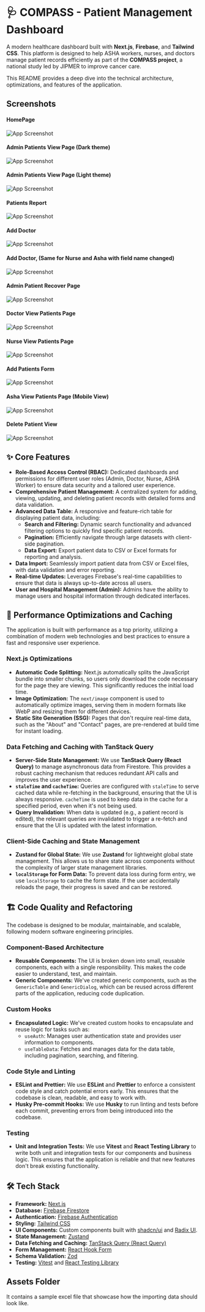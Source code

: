 # 🩺 COMPASS - Patient Management Dashboard

A modern healthcare dashboard built with **Next.js**, **Firebase**, and **Tailwind CSS**. This platform is designed to help ASHA workers, nurses, and doctors manage patient records efficiently as part of the **COMPASS project**, a national study led by JIPMER to improve cancer care.

This README provides a deep dive into the technical architecture, optimizations, and features of the application.



## Screenshots

#### HomePage

![App Screenshot](https://github.com/lourduradjou/cancer-tracker-jipmer/blob/main/screenshots/add-doctor-admin.png)

#### Admin Patients View Page (Dark theme)

![App Screenshot](https://github.com/lourduradjou/cancer-tracker-jipmer/blob/main/screenshots/patients-view-admin.png)

#### Admin Patients View Page (Light theme)

![App Screenshot](https://github.com/lourduradjou/cancer-tracker-jipmer/blob/main/screenshots/admin-view-hospital-light-theme.png)


#### Patients Report

![App Screenshot](https://github.com/lourduradjou/cancer-tracker-jipmer/blob/main/screenshots/disease-report.png)


#### Add Doctor

![App Screenshot](https://github.com/lourduradjou/cancer-tracker-jipmer/blob/main/screenshots/add-doctor-admin.png)

#### Add Doctor, (Same for Nurse and Asha with field name changed)

![App Screenshot](https://github.com/lourduradjou/cancer-tracker-jipmer/blob/main/screenshots/add-hospital-admin.png)

#### Admin Patient Recover Page

![App Screenshot](https://github.com/lourduradjou/cancer-tracker-jipmer/blob/main/screenshots/recover-patient-view-admin.png)

#### Doctor View Patients Page

![App Screenshot](https://github.com/lourduradjou/cancer-tracker-jipmer/blob/main/screenshots/doctor-view-patients.png)

#### Nurse View Patients Page

![App Screenshot](https://github.com/lourduradjou/cancer-tracker-jipmer/blob/main/screenshots/nurse-view-patients.png)

#### Add Patients Form

![App Screenshot](https://github.com/lourduradjou/cancer-tracker-jipmer/blob/main/screenshots/add-patient-form.png)

#### Asha View Patients Page (Mobile View)

![App Screenshot](https://github.com/lourduradjou/cancer-tracker-jipmer/blob/main/screenshots/asha-view-patients.png)

#### Delete Patient View

![App Screenshot](https://github.com/lourduradjou/cancer-tracker-jipmer/blob/main/screenshots/delete-patient-admin-view.png)



## ✨ Core Features

* **Role-Based Access Control (RBAC):** Dedicated dashboards and permissions for different user roles (Admin, Doctor, Nurse, ASHA Worker) to ensure data security and a tailored user experience.
* **Comprehensive Patient Management:** A centralized system for adding, viewing, updating, and deleting patient records with detailed forms and data validation.
* **Advanced Data Table:** A responsive and feature-rich table for displaying patient data, including:
    * **Search and Filtering:** Dynamic search functionality and advanced filtering options to quickly find specific patient records.
    * **Pagination:** Efficiently navigate through large datasets with client-side pagination.
    * **Data Export:** Export patient data to CSV or Excel formats for reporting and analysis.
* **Data Import:** Seamlessly import patient data from CSV or Excel files, with data validation and error reporting.
* **Real-time Updates:** Leverages Firebase's real-time capabilities to ensure that data is always up-to-date across all users.
* **User and Hospital Management (Admin):** Admins have the ability to manage users and hospital information through dedicated interfaces.

## 🚀 Performance Optimizations and Caching

The application is built with performance as a top priority, utilizing a combination of modern web technologies and best practices to ensure a fast and responsive user experience.

### Next.js Optimizations

* **Automatic Code Splitting:** Next.js automatically splits the JavaScript bundle into smaller chunks, so users only download the code necessary for the page they are viewing. This significantly reduces the initial load time.
* **Image Optimization:** The `next/image` component is used to automatically optimize images, serving them in modern formats like WebP and resizing them for different devices.
* **Static Site Generation (SSG):** Pages that don't require real-time data, such as the "About" and "Contact" pages, are pre-rendered at build time for instant loading.

### Data Fetching and Caching with TanStack Query

* **Server-Side State Management:** We use **TanStack Query (React Query)** to manage asynchronous data from Firestore. This provides a robust caching mechanism that reduces redundant API calls and improves the user experience.
* **`staleTime` and `cacheTime`:** Queries are configured with `staleTime` to serve cached data while re-fetching in the background, ensuring that the UI is always responsive. `cacheTime` is used to keep data in the cache for a specified period, even when it's not being used.
* **Query Invalidation:** When data is updated (e.g., a patient record is edited), the relevant queries are invalidated to trigger a re-fetch and ensure that the UI is updated with the latest information.

### Client-Side Caching and State Management

* **Zustand for Global State:** We use **Zustand** for lightweight global state management. This allows us to share state across components without the complexity of larger state management libraries.
* **`localStorage` for Form Data:** To prevent data loss during form entry, we use `localStorage` to cache the form state. If the user accidentally reloads the page, their progress is saved and can be restored.

## 🏗️ Code Quality and Refactoring

The codebase is designed to be modular, maintainable, and scalable, following modern software engineering principles.

### Component-Based Architecture

* **Reusable Components:** The UI is broken down into small, reusable components, each with a single responsibility. This makes the code easier to understand, test, and maintain.
* **Generic Components:** We've created generic components, such as the `GenericTable` and `GenericDialog`, which can be reused across different parts of the application, reducing code duplication.

### Custom Hooks

* **Encapsulated Logic:** We've created custom hooks to encapsulate and reuse logic for tasks such as:
    * `useAuth`:  Manages user authentication state and provides user information to components.
    * `useTableData`:  Fetches and manages data for the data table, including pagination, searching, and filtering.

### Code Style and Linting

* **ESLint and Prettier:** We use **ESLint** and **Prettier** to enforce a consistent code style and catch potential errors early. This ensures that the codebase is clean, readable, and easy to work with.
* **Husky Pre-commit Hooks:** We use **Husky** to run linting and tests before each commit, preventing errors from being introduced into the codebase.

### Testing

* **Unit and Integration Tests:** We use **Vitest** and **React Testing Library** to write both unit and integration tests for our components and business logic. This ensures that the application is reliable and that new features don't break existing functionality.

## 🛠️ Tech Stack

* **Framework:** [Next.js](https://nextjs.org/)
* **Database:** [Firebase Firestore](https://firebase.google.com/docs/firestore)
* **Authentication:** [Firebase Authentication](https://firebase.google.com/docs/auth)
* **Styling:** [Tailwind CSS](https://tailwindcss.com/)
* **UI Components:** Custom components built with [shadcn/ui](https://ui.shadcn.com/) and [Radix UI](https://www.radix-ui.com/).
* **State Management:** [Zustand](https://github.com/pmndrs/zustand)
* **Data Fetching and Caching:** [TanStack Query (React Query)](https://tanstack.com/query/latest)
* **Form Management:** [React Hook Form](https://react-hook-form.com/)
* **Schema Validation:** [Zod](https://zod.dev/)
* **Testing:** [Vitest](https://vitest.dev/) and [React Testing Library](https://testing-library.com/docs/react-testing-library/intro/)

## Assets Folder
It contains a sample excel file that showcase how the importing data should look like.


